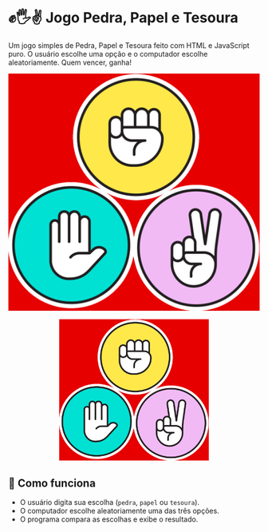 # ✊🖐✌️ Jogo Pedra, Papel e Tesoura

Um jogo simples de Pedra, Papel e Tesoura feito com HTML e JavaScript puro. O usuário escolhe uma opção e o computador escolhe aleatoriamente. Quem vencer, ganha!

![Gameplay do jogo](img/Jokempo.png) 
<p align="center">
  <img src="img/Jokempo.png" alt="Game" width="300"/>
</p>

## 🧠 Como funciona

- O usuário digita sua escolha (`pedra`, `papel` ou `tesoura`).
- O computador escolhe aleatoriamente uma das três opções.
- O programa compara as escolhas e exibe o resultado.
